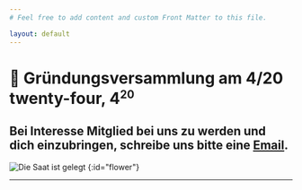 ```yaml
---
# Feel free to add content and custom Front Matter to this file.

layout: default
---
```


# 🌱 Gründungsversammlung am 4/20 twenty-four, 4<sup><small>20</small></sup>

## Bei Interesse Mitglied bei uns zu werden und dich einzubringen, schreibe uns bitte eine [Email](mailto:kontakt@csc-weedstock.de).

![Die Saat ist gelegt](/images/flower.gif)
{:id="flower"}

----

